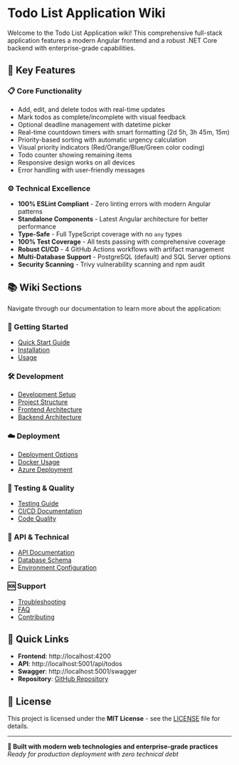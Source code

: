 # Todo List Application Wiki

Welcome to the Todo List Application wiki! This comprehensive full-stack application features a modern Angular frontend and a robust .NET Core backend with enterprise-grade capabilities.

## 🌟 Key Features

### 📋 Core Functionality
- Add, edit, and delete todos with real-time updates
- Mark todos as complete/incomplete with visual feedback
- Optional deadline management with datetime picker
- Real-time countdown timers with smart formatting (2d 5h, 3h 45m, 15m)
- Priority-based sorting with automatic urgency calculation
- Visual priority indicators (Red/Orange/Blue/Green color coding)
- Todo counter showing remaining items
- Responsive design works on all devices
- Error handling with user-friendly messages

### ⚙️ Technical Excellence
- **100% ESLint Compliant** - Zero linting errors with modern Angular patterns
- **Standalone Components** - Latest Angular architecture for better performance
- **Type-Safe** - Full TypeScript coverage with no `any` types
- **100% Test Coverage** - All tests passing with comprehensive coverage
- **Robust CI/CD** - 4 GitHub Actions workflows with artifact management
- **Multi-Database Support** - PostgreSQL (default) and SQL Server options
- **Security Scanning** - Trivy vulnerability scanning and npm audit

## 📚 Wiki Sections

Navigate through our documentation to learn more about the application:

### 🚀 Getting Started
- [Quick Start Guide](Quick-Start-Guide)
- [Installation](Installation)
- [Usage](Usage)

### 🛠️ Development
- [Development Setup](Development)
- [Project Structure](Project-Structure)
- [Frontend Architecture](Frontend-Architecture)
- [Backend Architecture](Backend-Architecture)

### ☁️ Deployment
- [Deployment Options](Deployment)
- [Docker Usage](Docker-Usage)
- [Azure Deployment](Azure-Deployment)

### 🧪 Testing & Quality
- [Testing Guide](Testing)
- [CI/CD Documentation](CI-CD)
- [Code Quality](Code-Quality)

### 🔧 API & Technical
- [API Documentation](API-Documentation)
- [Database Schema](Database-Schema)
- [Environment Configuration](Environment-Configuration)

### 🆘 Support
- [Troubleshooting](Troubleshooting)
- [FAQ](FAQ)
- [Contributing](Contributing)

## 🎯 Quick Links

- **Frontend**: http://localhost:4200
- **API**: http://localhost:5001/api/todos
- **Swagger**: http://localhost:5001/swagger
- **Repository**: [GitHub Repository](https://github.com/your-username/todo-list-app)

## 📄 License

This project is licensed under the **MIT License** - see the [LICENSE](LICENSE) file for details.

---
**🎉 Built with modern web technologies and enterprise-grade practices**
*Ready for production deployment with zero technical debt* 
